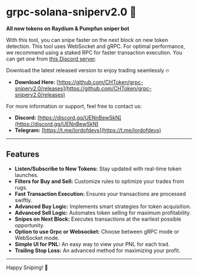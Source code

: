 # grpc-solana-sniperv2.0 🚀

**All new tokens on Raydium & Pumpfun sniper bot**

With this tool, you can snipe faster on the next block on new token detection. This tool uses WebSocket and gRPC. For optimal performance, we recommend using a staked RPC for faster transaction execution. You can get one from [this Discord server](https://discord.gg/dQ9nmAavkB).

Download the latest released version to enjoy trading seamlessly 🔥
- **Download Here:** [https://github.com/CHToken/grpc-sniperv2.0/releases](https://github.com/CHToken/grpc-sniperv2.0/releases)

For more information or support, feel free to contact us:

- **Discord:** [https://discord.gg/UENnBewSkN](https://discord.gg/UENnBewSkN)
- **Telegram:** [https://t.me/lordofdevs](https://t.me/lordofdevs)

---

## **Features**

- **Listen/Subscribe to New Tokens:** Stay updated with real-time token launches.
- **Filters for Buy and Sell:** Customize rules to optimize your trades from rugs.
- **Fast Transaction Execution:** Ensures your transactions are processed swiftly.
- **Advanced Buy Logic:** Implements smart strategies for token acquisition.
- **Advanced Sell Logic:** Automates token selling for maximum profitability.
- **Snipes on Next Block:** Executes transactions at the earliest possible opportunity.
- **Option to use Grpc or Websocket:** Choose between gRPC mode or WebSocket mode.
- **Simple UI for PNL:** An easy way to view your PNL for each trad.
- **Trailing Stop Loss:** An advanced method for maximizing your profit.

---

Happy Sniping! 🚀
